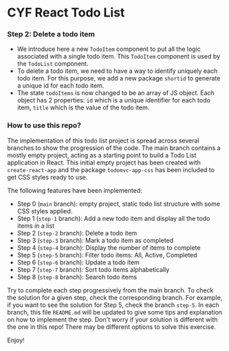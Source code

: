 # CYF React Todo List

### Step 2: Delete a todo item

- We introduce here a new `TodoItem` component to put all the logic associated with a single todo item. This `TodoItem` component is used by the `TodoList` component.
- To delete a todo item, we need to have a way to identify uniquely each todo item. For this purpose, we add a new package `shortid` to generate a unique id for each todo item.
- The state `todoItems` is now changed to be an array of JS object. Each object has 2 properties: `id` which is a unique identifier for each todo item, `title` which is the value of the todo item.

### How to use this repo?
The implementation of this todo list project is spread across several branches to show the progression of the code. 
The main branch contains a mostly empty project, acting as a starting point to build a Todo List application in React.
This initial empty project has been created with `create-react-app` and the package `todomvc-app-css` has been included to get CSS styles ready to use.

The following features have been implemented:

- Step 0 (`main` branch): empty project, static todo list structure with some CSS styles applied.
- Step 1 (`step-1` branch): Add a new todo item and display all the todo items in a list
- Step 2 (`step-2` branch): Delete a todo item
- Step 3 (`step-3` branch): Mark a todo item as completed
- Step 4 (`step-4` branch): Display the number of items to complete
- Step 5 (`step-5` branch): Filter todo items: All, Active, Completed
- Step 6 (`step-6` branch): Update a todo item
- Step 7 (`step-7` branch): Sort todo items alphabetically
- Step 8 (`step-8` branch): Search todo items

Try to complete each step progressively from the main branch. 
To check the solution for a given step, check the corresponding branch. For example, if you want to see the solution for Step 5, check the branch `step-5`. In each branch, this file `README.md` will be updated to give some tips and explanation on how to implement the step.
Don't worry if your solution is different with the one in this repo! There may be different options to solve this exercise.

Enjoy!
